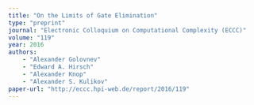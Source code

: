 ```yaml
---
title: "On the Limits of Gate Elimination"
type: "preprint"
journal: "Electronic Colloquium on Computational Complexity (ECCC)"
volume: "119"
year: 2016
authors:    
    - "Alexander Golovnev"
    - "Edward A. Hirsch"
    - "Alexander Knop"
    - "Alexander S. Kulikov"    
paper-url: "http://eccc.hpi-web.de/report/2016/119"
---
```

